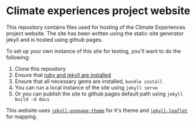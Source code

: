 # Climate experiences project website

This repository contains files used for hosting of the Climate Experiences project website. The site has been written using the static-site generator jekyll and is hosted using github pages.

To set up your own instance of this site for testing, you'll want to do the following:

1. Clone this repository
2. Ensure that [ruby and jekyll are installed](https://jekyllrb.com/docs/installation/)
3. Ensure that all necessary gems are installed, `bundle install`
4. You can run a local instance of the site using `jekyll serve`
5. Or you can publish the site to github pages default path using `jekyll build -d docs`

This website uses [`jekyll-onepage-theme`](https://github.com/ErwanJes/jekyll-theme-onepage) for it's theme and [`jekyll-leaflet`](https://davidjvitale.com/tech/jekyll-leaflet/getting-started/) for mapping.
